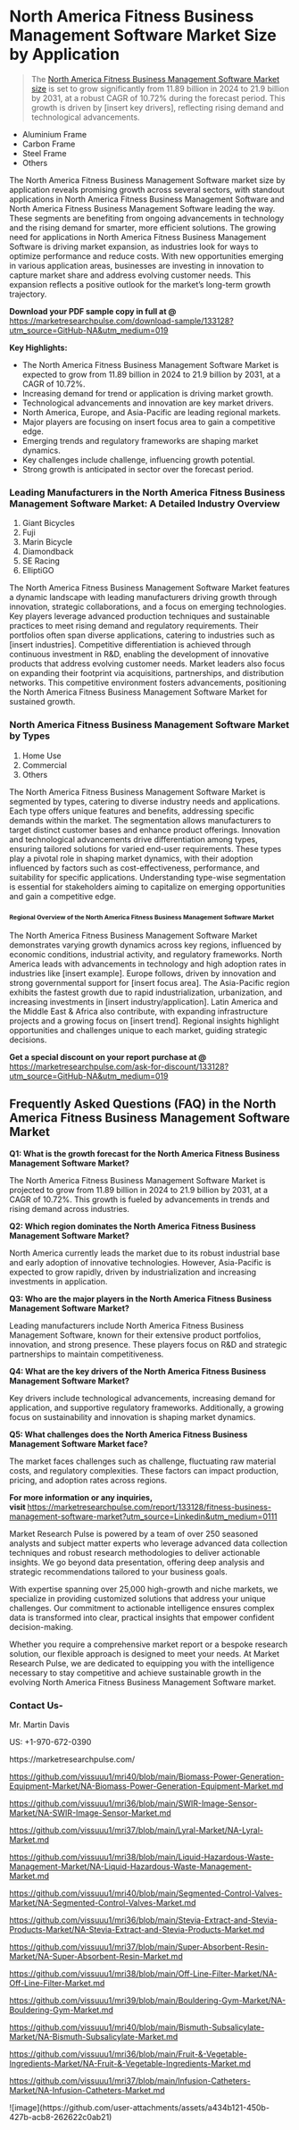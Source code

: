 <h1>North America Fitness Business Management Software Market&nbsp;Size by Application</h1><blockquote><p>The <a href="https://marketresearchpulse.com/download-sample/133128?utm_source=GitHub-NA&amp;utm_medium=019">North America Fitness Business Management Software Market size</a> is set to grow significantly from 11.89 billion in 2024 to 21.9 billion by 2031, at a robust CAGR of 10.72% during the forecast period. This growth is driven by [insert key drivers], reflecting rising demand and technological advancements.</p></blockquote><ul><li>Aluminium Frame<li> Carbon Frame<li> Steel Frame<li> Others</li></ul><p>The North America Fitness Business Management Software market size by application reveals promising growth across several sectors, with standout applications in North America Fitness Business Management Software and North America Fitness Business Management Software leading the way. These segments are benefiting from ongoing advancements in technology and the rising demand for smarter, more efficient solutions. The growing need for applications in North America Fitness Business Management Software is driving market expansion, as industries look for ways to optimize performance and reduce costs. With new opportunities emerging in various application areas, businesses are investing in innovation to capture market share and address evolving customer needs. This expansion reflects a positive outlook for the market’s long-term growth trajectory.</p><p><strong>Download your PDF sample copy in full at @ </strong><a href="https://marketresearchpulse.com/download-sample/133128?utm_source=GitHub-NA&amp;utm_medium=019">https://marketresearchpulse.com/download-sample/133128?utm_source=GitHub-NA&amp;utm_medium=019</a></p><p><strong>Key Highlights: </strong></p><ul><li>The North America Fitness Business Management Software Market is expected to grow from 11.89 billion in 2024 to 21.9 billion by 2031, at a CAGR of 10.72%.</li><li>Increasing demand for trend or application is driving market growth.</li><li>Technological advancements and innovation are key market drivers.</li><li>North America, Europe, and Asia-Pacific are leading regional markets.</li><li>Major players are focusing on insert focus area to gain a competitive edge.</li><li>Emerging trends and regulatory frameworks are shaping market dynamics.</li><li>Key challenges include challenge, influencing growth potential.</li><li>Strong growth is anticipated in sector over the forecast period.</li></ul><h3>Leading Manufacturers in the North America Fitness Business Management Software Market: A Detailed Industry Overview</h3><ol><li>Giant Bicycles</li><li>Fuji</li><li>Marin Bicycle</li><li>Diamondback</li><li>SE Racing</li><li>ElliptiGO</li></ol><div class="flex max-w-full flex-col flex-grow"><div class="min-h-8 text-message flex w-full flex-col items-end gap-2 whitespace-normal break-words [.text-message+&amp;]:mt-5" dir="auto" data-message-author-role="assistant" data-message-id="fd8432e4-4910-450d-b182-61b7bfb0a01f" data-message-model-slug="gpt-4o"><div class="flex w-full flex-col gap-1 empty:hidden first:pt-[3px]"><div class="markdown prose w-full break-words dark:prose-invert light"><p>The North America Fitness Business Management Software Market features a dynamic landscape with leading manufacturers driving growth through innovation, strategic collaborations, and a focus on emerging technologies. Key players leverage advanced production techniques and sustainable practices to meet rising demand and regulatory requirements. Their portfolios often span diverse applications, catering to industries such as [insert industries]. Competitive differentiation is achieved through continuous investment in R&amp;D, enabling the development of innovative products that address evolving customer needs. Market leaders also focus on expanding their footprint via acquisitions, partnerships, and distribution networks. This competitive environment fosters advancements, positioning the North America Fitness Business Management Software Market for sustained growth.</p></div></div></div></div><h3>North America Fitness Business Management Software Market by Types</h3><ol><li>Home Use<li> Commercial<li> Others</li></ol><div class="flex max-w-full flex-col flex-grow"><div class="min-h-8 text-message flex w-full flex-col items-end gap-2 whitespace-normal break-words [.text-message+&amp;]:mt-5" dir="auto" data-message-author-role="assistant" data-message-id="084470be-0bb7-4664-bddf-5156b4f41249" data-message-model-slug="gpt-4o-mini"><div class="flex w-full flex-col gap-1 empty:hidden first:pt-[3px]"><div class="markdown prose w-full break-words dark:prose-invert light"><p>The North America Fitness Business Management Software Market is segmented by types, catering to diverse industry needs and applications. Each type offers unique features and benefits, addressing specific demands within the market. The segmentation allows manufacturers to target distinct customer bases and enhance product offerings. Innovation and technological advancements drive differentiation among types, ensuring tailored solutions for varied end-user requirements. These types play a pivotal role in shaping market dynamics, with their adoption influenced by factors such as cost-effectiveness, performance, and suitability for specific applications. Understanding type-wise segmentation is essential for stakeholders aiming to capitalize on emerging opportunities and gain a competitive edge.</p></div></div></div></div><h3><span style="font-size: 11px;">Regional Overview of the North America Fitness Business Management Software Market</span></h3><div class="flex max-w-full flex-col flex-grow"><div class="min-h-8 text-message flex w-full flex-col items-end gap-2 whitespace-normal break-words [.text-message+&amp;]:mt-5" dir="auto" data-message-author-role="assistant" data-message-id="e9038762-ce64-4e30-91c9-9bd413514231" data-message-model-slug="gpt-4o-mini"><div class="flex w-full flex-col gap-1 empty:hidden first:pt-[3px]"><div class="markdown prose w-full break-words dark:prose-invert light"><p>The North America Fitness Business Management Software Market demonstrates varying growth dynamics across key regions, influenced by economic conditions, industrial activity, and regulatory frameworks. North America leads with advancements in technology and high adoption rates in industries like [insert example]. Europe follows, driven by innovation and strong governmental support for [insert focus area]. The Asia-Pacific region exhibits the fastest growth due to rapid industrialization, urbanization, and increasing investments in [insert industry/application]. Latin America and the Middle East &amp; Africa also contribute, with expanding infrastructure projects and a growing focus on [insert trend]. Regional insights highlight opportunities and challenges unique to each market, guiding strategic decisions.</p></div></div></div></div><p><strong>Get a special discount on your report purchase at @ </strong><a href="https://marketresearchpulse.com/ask-for-discount/133128?utm_source=GitHub-NA&amp;utm_medium=019">https://marketresearchpulse.com/ask-for-discount/133128?utm_source=GitHub-NA&amp;utm_medium=019</a></p><h2>Frequently Asked Questions (FAQ) in the North America Fitness Business Management Software Market</h2><p><strong>Q1: What is the growth forecast for the North America Fitness Business Management Software Market?</strong></p><p>The North America Fitness Business Management Software Market is projected to grow from 11.89 billion in 2024 to 21.9 billion by 2031, at a CAGR of 10.72%. This growth is fueled by advancements in trends and rising demand across industries.</p><p><strong>Q2: Which region dominates the North America Fitness Business Management Software Market?</strong></p><p>North America currently leads the market due to its robust industrial base and early adoption of innovative technologies. However, Asia-Pacific is expected to grow rapidly, driven by industrialization and increasing investments in application.</p><p><strong>Q3: Who are the major players in the North America Fitness Business Management Software Market?</strong></p><p>Leading manufacturers include North America Fitness Business Management Software, known for their extensive product portfolios, innovation, and strong presence. These players focus on R&amp;D and strategic partnerships to maintain competitiveness.</p><p><strong>Q4: What are the key drivers of the North America Fitness Business Management Software Market?</strong></p><p>Key drivers include technological advancements, increasing demand for application, and supportive regulatory frameworks. Additionally, a growing focus on sustainability and innovation is shaping market dynamics.</p><p><strong>Q5: What challenges does the North America Fitness Business Management Software Market face?</strong></p><p>The market faces challenges such as challenge, fluctuating raw material costs, and regulatory complexities. These factors can impact production, pricing, and adoption rates across regions.</p><p><strong>For more information or any inquiries, visit&nbsp;</strong><a href="https://marketresearchpulse.com/report/133128/fitness-business-management-software-market?utm_source=Linkedin&utm_medium=0111">https://marketresearchpulse.com/report/133128/fitness-business-management-software-market?utm_source=Linkedin&utm_medium=0111</a></p><p>Market Research Pulse is powered by a team of over 250 seasoned analysts and subject matter experts who leverage advanced data collection techniques and robust research methodologies to deliver actionable insights. We go beyond data presentation, offering deep analysis and strategic recommendations tailored to your business goals.</p><p>With expertise spanning over 25,000 high-growth and niche markets, we specialize in providing customized solutions that address your unique challenges. Our commitment to actionable intelligence ensures complex data is transformed into clear, practical insights that empower confident decision-making.</p><p>Whether you require a comprehensive market report or a bespoke research solution, our flexible approach is designed to meet your needs. At Market Research Pulse, we are dedicated to equipping you with the intelligence necessary to stay competitive and achieve sustainable growth in the evolving North America Fitness Business Management Software market.</p><h3><strong>Contact Us-</strong></h3><p>Mr. Martin Davis</p><p>US: +1-970-672-0390</p><p>https://marketresearchpulse.com/</p><p><a href="https://github.com/vissuuu1/mri40/blob/main/Biomass-Power-Generation-Equipment-Market/NA-Biomass-Power-Generation-Equipment-Market.md">https://github.com/vissuuu1/mri40/blob/main/Biomass-Power-Generation-Equipment-Market/NA-Biomass-Power-Generation-Equipment-Market.md</a></p><p><a href="https://github.com/vissuuu1/mri36/blob/main/SWIR-Image-Sensor-Market/NA-SWIR-Image-Sensor-Market.md">https://github.com/vissuuu1/mri36/blob/main/SWIR-Image-Sensor-Market/NA-SWIR-Image-Sensor-Market.md</a></p><p><a href="https://github.com/vissuuu1/mri37/blob/main/Lyral-Market/NA-Lyral-Market.md">https://github.com/vissuuu1/mri37/blob/main/Lyral-Market/NA-Lyral-Market.md</a></p><p><a href="https://github.com/vissuuu1/mri38/blob/main/Liquid-Hazardous-Waste-Management-Market/NA-Liquid-Hazardous-Waste-Management-Market.md">https://github.com/vissuuu1/mri38/blob/main/Liquid-Hazardous-Waste-Management-Market/NA-Liquid-Hazardous-Waste-Management-Market.md</a></p><p><a href="https://github.com/vissuuu1/mri40/blob/main/Segmented-Control-Valves-Market/NA-Segmented-Control-Valves-Market.md">https://github.com/vissuuu1/mri40/blob/main/Segmented-Control-Valves-Market/NA-Segmented-Control-Valves-Market.md</a></p><p><a href="https://github.com/vissuuu1/mri36/blob/main/Stevia-Extract-and-Stevia-Products-Market/NA-Stevia-Extract-and-Stevia-Products-Market.md">https://github.com/vissuuu1/mri36/blob/main/Stevia-Extract-and-Stevia-Products-Market/NA-Stevia-Extract-and-Stevia-Products-Market.md</a></p><p><a href="https://github.com/vissuuu1/mri37/blob/main/Super-Absorbent-Resin-Market/NA-Super-Absorbent-Resin-Market.md">https://github.com/vissuuu1/mri37/blob/main/Super-Absorbent-Resin-Market/NA-Super-Absorbent-Resin-Market.md</a></p><p><a href="https://github.com/vissuuu1/mri38/blob/main/Off-Line-Filter-Market/NA-Off-Line-Filter-Market.md">https://github.com/vissuuu1/mri38/blob/main/Off-Line-Filter-Market/NA-Off-Line-Filter-Market.md</a></p><p><a href="https://github.com/vissuuu1/mri39/blob/main/Bouldering-Gym-Market/NA-Bouldering-Gym-Market.md">https://github.com/vissuuu1/mri39/blob/main/Bouldering-Gym-Market/NA-Bouldering-Gym-Market.md</a></p><p><a href="https://github.com/vissuuu1/mri40/blob/main/Bismuth-Subsalicylate-Market/NA-Bismuth-Subsalicylate-Market.md">https://github.com/vissuuu1/mri40/blob/main/Bismuth-Subsalicylate-Market/NA-Bismuth-Subsalicylate-Market.md</a></p><p><a href="https://github.com/vissuuu1/mri36/blob/main/Fruit-&-Vegetable-Ingredients-Market/NA-Fruit-&-Vegetable-Ingredients-Market.md">https://github.com/vissuuu1/mri36/blob/main/Fruit-&-Vegetable-Ingredients-Market/NA-Fruit-&-Vegetable-Ingredients-Market.md</a></p><p><a href="https://github.com/vissuuu1/mri37/blob/main/Infusion-Catheters-Market/NA-Infusion-Catheters-Market.md">https://github.com/vissuuu1/mri37/blob/main/Infusion-Catheters-Market/NA-Infusion-Catheters-Market.md</a></p>
![image](https://github.com/user-attachments/assets/a434b121-450b-427b-acb8-262622c0ab21)
